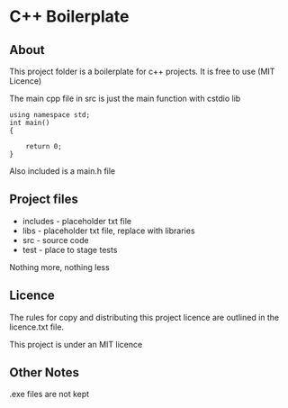 
# C++ Boilerplate

## About

This project folder is a boilerplate for c++ projects. 
It is free to use (MIT Licence)

The main cpp file in src is just the main function with cstdio lib

    using namespace std;
    int main()
    {
    
        return 0;
    }

Also included is a main.h file

## Project files

* includes - placeholder txt file
* libs - placeholder txt file, replace with libraries
* src - source code
* test - place to stage tests

Nothing more, nothing less

## Licence

The rules for copy and distributing this project licence are
outlined in the licence.txt file.

This project is under an MIT licence

## Other Notes

.exe files are not kept
